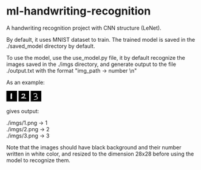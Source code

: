 # ml-handwriting-recognition
A handwriting recognition project with CNN structure (LeNet).

By default, it uses MNIST dataset to train. The trained model is saved in the ./saved_model directory by default.

To use the model, use the use_model.py file, it by default recognize the images saved in the ./imgs directory, 
and generate output to the file ./output.txt with the format "img_path -> number \n"

As an example:

![image of number 1](./imgs_README/1.png)
![image of number 2](./imgs_README/2.png)
![image of number 3](./imgs_README/3.png)

gives output:

./imgs/1.png -> 1
<br>
./imgs/2.png -> 2
<br>
./imgs/3.png -> 3

Note that the images should have black background and their number written in white color, and resized to the dimension 28x28 before using the model to recognize them.